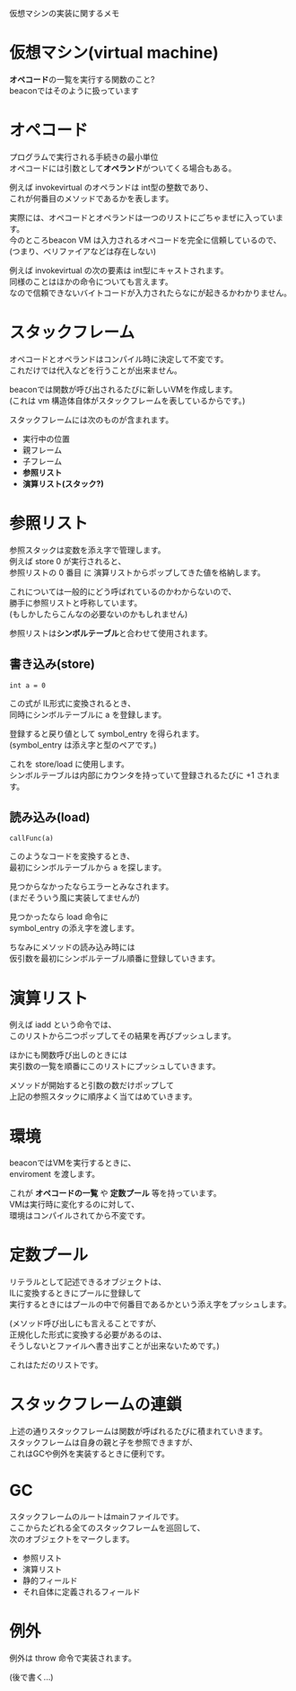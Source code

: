 仮想マシンの実装に関するメモ  

# 仮想マシン(virtual machine)
**オペコード**の一覧を実行する関数のこと?  
beaconではそのように扱っています

# オペコード
プログラムで実行される手続きの最小単位  
オペコードには引数として**オペランド**がついてくる場合もある。  

例えば invokevirtual のオペランドは int型の整数であり、  
これが何番目のメソッドであるかを表します。  

実際には、オペコードとオペランドは一つのリストにごちゃまぜに入っています。  
今のところbeacon VM は入力されるオペコードを完全に信頼しているので、  
(つまり、ベリファイアなどは存在しない)  

例えば invokevirtual の次の要素は int型にキャストされます。  
同様のことはほかの命令についても言えます。  
なので信頼できないバイトコードが入力されたらなにが起きるかわかりません。

# スタックフレーム
オペコードとオペランドはコンパイル時に決定して不変です。  
これだけでは代入などを行うことが出来ません。  

beaconでは関数が呼び出されるたびに新しいVMを作成します。  
(これは vm 構造体自体がスタックフレームを表しているからです。)  

スタックフレームには次のものが含まれます。    
* 実行中の位置  
* 親フレーム  
* 子フレーム  
* **参照リスト**
* **演算リスト(スタック?)**

# 参照リスト
参照スタックは変数を添え字で管理します。  
例えば store 0 が実行されると、  
参照リストの 0 番目 に 演算リストからポップしてきた値を格納します。  

これについては一般的にどう呼ばれているのかわからないので、  
勝手に参照リストと呼称しています。  
(もしかしたらこんなの必要ないのかもしれません)

参照リストは**シンボルテーブル**と合わせて使用されます。  

書き込み(store)
--
    int a = 0

この式が IL形式に変換されるとき、  
同時にシンボルテーブルに a を登録します。

登録すると戻り値として symbol_entry を得られます。  
(symbol_entry は添え字と型のペアです。)  

これを store/load に使用します。  
シンボルテーブルは内部にカウンタを持っていて登録されるたびに +1 されます。  

読み込み(load)
--
    callFunc(a)
このようなコードを変換するとき、  
最初にシンボルテーブルから a を探します。

見つからなかったならエラーとみなされます。  
(まだそういう風に実装してませんが)  

見つかったなら load 命令に  
symbol_entry の添え字を渡します。

ちなみにメソッドの読み込み時には  
仮引数を最初にシンボルテーブル順番に登録していきます。

# 演算リスト
例えば iadd という命令では、  
このリストから二つポップしてその結果を再びプッシュします。  
    
ほかにも関数呼び出しのときには  
実引数の一覧を順番にこのリストにプッシュしていきます。  

メソッドが開始すると引数の数だけポップして  
上記の参照スタックに順序よく当てはめていきます。

# 環境
beaconではVMを実行するときに、  
enviroment を渡します。  

これが **オペコードの一覧** や **定数プール** 等を持っています。  
VMは実行時に変化するのに対して、  
環境はコンパイルされてから不変です。  

# 定数プール
リテラルとして記述できるオブジェクトは、  
ILに変換するときにプールに登録して  
実行するときにはプールの中で何番目であるかという添え字をプッシュします。  

(メソッド呼び出しにも言えることですが、  
正規化した形式に変換する必要があるのは、  
そうしないとファイルへ書き出すことが出来ないためです。)  

これはただのリストです。  

# スタックフレームの連鎖
上述の通りスタックフレームは関数が呼ばれるたびに積まれていきます。  
スタックフレームは自身の親と子を参照できますが、  
これはGCや例外を実装するときに便利です。


# GC
スタックフレームのルートはmainファイルです。  
ここからたどれる全てのスタックフレームを巡回して、  
次のオブジェクトをマークします。
* 参照リスト
* 演算リスト
* 静的フィールド
* それ自体に定義されるフィールド

# 例外
例外は throw 命令で実装されます。

(後で書く...)
